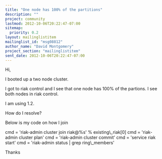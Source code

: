 ```yaml
---
title: "One node has 100% of the partitions"
description: ""
project: community
lastmod: 2012-10-06T20:22:47-07:00
sitemap:
  priority: 0.2
layout: mailinglistitem
mailinglist_id: "msg08812"
author_name: "David Montgomery"
project_section: "mailinglistitem"
sent_date: 2012-10-06T20:22:47-07:00
---
```



Hi,

I booted up a two node cluster.

I got to riak control and I see that one node has 100% of the
partions. I see both nodes in riak control.

I am using 1.2.

How do I resolve?

Below is my code on how I join

 cmd = 'riak-admin cluster join riak@%s' % existing\\_riak[0]
 cmd = 'riak-admin cluster plan'
 cmd = 'riak-admin cluster commit'
 cmd = 'service riak start'
 cmd = 'riak-admin status | grep ring\\_members'

Thanks

